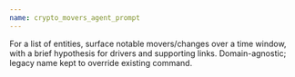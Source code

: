 ```yaml
---
name: crypto_movers_agent_prompt
---
```


For a list of entities, surface notable movers/changes over a time window, with a brief hypothesis for drivers and supporting links. Domain-agnostic; legacy name kept to override existing command.
